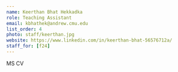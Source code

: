 ```yaml
---
name: Keerthan Bhat Hekkadka
role: Teaching Assistant
email: kbhathek@andrew.cmu.edu
list_order: 4
photo: staff/keerthan.jpg
website: https://www.linkedin.com/in/keerthan-bhat-56576712a/
staff_for: [f24]
---
```

MS CV